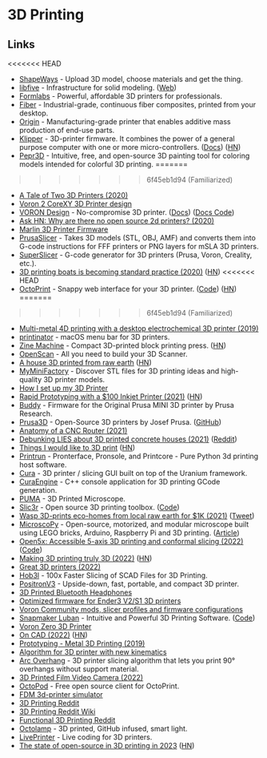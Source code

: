 # 3D Printing

## Links

<<<<<<< HEAD
- [ShapeWays](https://www.shapeways.com/) - Upload 3D model, choose materials and get the thing.
- [libfive](https://github.com/libfive/libfive) - Infrastructure for solid modeling. ([Web](https://libfive.com/))
- [Formlabs](https://formlabs.com/) - Powerful, affordable 3D printers for professionals.
- [Fiber](https://www.desktopmetal.com/) - Industrial-grade, continuous fiber composites, printed from your desktop.
- [Origin](https://www.origin.io) - Manufacturing-grade printer that enables additive mass production of end-use parts.
- [Klipper](https://github.com/Klipper3d/klipper/) - 3D-printer firmware. It combines the power of a general purpose computer with one or more micro-controllers. ([Docs](https://www.klipper3d.org/)) ([HN](https://news.ycombinator.com/item?id=32327233))
- [Pepr3D](https://github.com/tomasiser/pepr3d) - Intuitive, free, and open-source 3D painting tool for coloring models intended for colorful 3D printing.
=======
>>>>>>> 6f45eb1d94 (Familiarized)
- [A Tale of Two 3D Printers (2020)](https://blog.jessfraz.com/post/a-tale-of-two-3d-printers/)
- [Voron 2 CoreXY 3D Printer design](https://github.com/VoronDesign/Voron-2)
- [VORON Design](http://vorondesign.com/) - No-compromise 3D printer. ([Docs](https://docs.vorondesign.com/)) ([Docs Code](https://github.com/VoronDesign/Voron-Documentation))
- [Ask HN: Why are there no open source 2d printers? (2020)](https://news.ycombinator.com/item?id=24786721)
- [Marlin 3D Printer Firmware](https://github.com/MarlinFirmware/Marlin)
- [PrusaSlicer](https://github.com/prusa3d/PrusaSlicer) - Takes 3D models (STL, OBJ, AMF) and converts them into G-code instructions for FFF printers or PNG layers for mSLA 3D printers.
- [SuperSlicer](https://github.com/supermerill/SuperSlicer) - G-code generator for 3D printers (Prusa, Voron, Creality, etc.).
- [3D printing boats is becoming standard practice (2020)](https://www.3dprintingmedia.network/3d-printing-boats-is-becoming-standard-practice/) ([HN](https://news.ycombinator.com/item?id=25492406))
<<<<<<< HEAD
- [OctoPrint](https://octoprint.org/) - Snappy web interface for your 3D printer. ([Code](https://github.com/OctoPrint/OctoPrint)) ([HN](https://news.ycombinator.com/item?id=32455408))
=======
>>>>>>> 6f45eb1d94 (Familiarized)
- [Multi-metal 4D printing with a desktop electrochemical 3D printer (2019)](https://www.nature.com/articles/s41598-019-40774-5)
- [printinator](https://github.com/jessfraz/printinator) - macOS menu bar for 3D printers.
- [Zine Machine](https://hibred.pmvabf.org/zine-machine) - Compact 3D-printed block printing press. ([HN](https://news.ycombinator.com/item?id=26270251))
- [OpenScan](https://github.com/OpenScanEu/OpenScan) - All you need to build your 3D Scanner.
- [A house 3D printed from raw earth](https://www.itsnicethat.com/news/tecla-house-mario-cucinella-wasp-architecture-270421) ([HN](https://news.ycombinator.com/item?id=26954712))
- [MyMiniFactory](https://www.myminifactory.com/) - Discover STL files for 3D printing ideas and high-quality 3D printer models.
- [How I set up my 3D Printer](https://github.com/geerlingguy/3d-printing)
- [Rapid Prototyping with a $100 Inkjet Printer (2021)](https://ygoliya.medium.com/rapid-prototyping-with-a-100-inkjet-printer-e9bf9ef1e0d3) ([HN](https://news.ycombinator.com/item?id=27254480))
- [Buddy](https://github.com/prusa3d/Prusa-Firmware-Buddy) - Firmware for the Original Prusa MINI 3D printer by Prusa Research.
- [Prusa3D](https://www.prusa3d.com/) - Open-Source 3D printers by Josef Prusa. ([GitHub](https://github.com/prusa3d))
- [Anatomy of a CNC Router (2021)](https://mattferraro.dev/posts/cnc-router)
- [Debunking LIES about 3D printed concrete houses (2021)](https://www.youtube.com/watch?v=sz1LM9kwRLY) ([Reddit](https://www.reddit.com/r/videos/comments/qc3ueb/debunking_lies_about_3d_printed_concrete_houses/))
- [Things I would like to 3D print](https://jmtd.net/log/3d_print_list/) ([HN](https://news.ycombinator.com/item?id=29121318))
- [Printrun](https://github.com/kliment/Printrun) - Pronterface, Pronsole, and Printcore - Pure Python 3d printing host software.
- [Cura](https://github.com/Ultimaker/Cura) - 3D printer / slicing GUI built on top of the Uranium framework.
- [CuraEngine](https://github.com/Ultimaker/CuraEngine) - C++ console application for 3D printing GCode generation.
- [PUMA](https://github.com/TadPath/PUMA) - 3D Printed Microscope.
- [Slic3r](https://slic3r.org/) - Open source 3D printing toolbox. ([Code](https://github.com/slic3r/Slic3r))
- [Wasp 3D-prints eco-homes from local raw earth for $1K (2021)](https://www.youtube.com/watch?v=4MLJs1KRa0Y) ([Tweet](https://merveilles.town/web/statuses/107743030112072919))
- [MicroscoPy](https://github.com/IBM/MicroscoPy) - Open-source, motorized, and modular microscope built using LEGO bricks, Arduino, Raspberry Pi and 3D printing. ([Article](https://ibm-research.medium.com/ibm-open-sources-300-fully-functional-lego-microscope-design-248a6cdc81bf))
- [Open5x: Accessible 5-axis 3D printing and conformal slicing (2022)](https://arxiv.org/abs/2202.11426) ([Code](https://github.com/FreddieHong19/Open5x))
- [Making 3D printing truly 3D (2022)](https://phys.org/news/2022-04-3d.html) ([HN](https://news.ycombinator.com/item?id=31142051))
- [Great 3D printers (2022)](https://twitter.com/fatih/status/1521048072322748417)
- [Hob3l](https://github.com/moehriegitt/hob3l) - 100x Faster Slicing of SCAD Files for 3D Printing.
- [PositronV3](https://github.com/KRALYN/PositronV3) - Upside-down, fast, portable, and compact 3D printer.
- [3D Printed Bluetooth Headphones](https://homebrewheadphones.com/3d-printed-bluetooth-headphones/)
- [Optimized firmware for Ender3 V2/S1 3D printers](https://github.com/mriscoc/Ender3V2S1)
- [Voron Community mods, slicer profiles and firmware configurations](https://github.com/VoronDesign/VoronUsers)
- [Snapmaker Luban](https://snapmaker.com/snapmaker-luban) - Intuitive and Powerful 3D Printing Software. ([Code](https://github.com/Snapmaker/Luban))
- [Voron Zero 3D Printer](https://github.com/VoronDesign/Voron-0)
- [On CAD (2022)](https://1299651405.com/cad/) ([HN](https://news.ycombinator.com/item?id=33569222))
- [Prototyping - Metal 3D Printing (2019)](https://www.youtube.com/watch?v=nyYcomX7Lus)
- [Algorithm for 3D printer with new kinematics](https://github.com/RotBotSlicer/Transform)
- [Arc Overhang](https://github.com/stmcculloch/arc-overhang) - 3D printer slicing algorithm that lets you print 90° overhangs without support material.
- [3D Printed Film Video Camera (2022)](https://joshuabird.com/blog/post/3d-printed-film-video-camera)
- [OctoPod](https://github.com/gdombiak/OctoPod) - Free open source client for OctoPrint.
- [FDM 3d-printer simulator](https://github.com/yjh0502/tdp-tl)
- [3D Printing Reddit](https://www.reddit.com/r/3Dprinting/)
- [3D Printing Reddit Wiki](https://www.reddit.com/r/3Dprinting/wiki/index/)
- [Functional 3D Printing Reddit](https://www.reddit.com/r/functionalprint/)
- [Octolamp](https://github.com/martinwoodward/octolamp) - 3D printed, GitHub infused, smart light.
- [LivePrinter](https://github.com/pixelpusher/liveprinter) - Live coding for 3D printers.
- [The state of open-source in 3D printing in 2023](https://blog.prusa3d.com/the-state-of-open-source-in-3d-printing-in-2023_76659/) ([HN](https://news.ycombinator.com/item?id=35380775))
